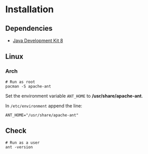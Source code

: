 # Installation

## Dependencies

- [Java Development Kit 8][java-installation]

## Linux

### Arch

```shell
# Run as root
pacman -S apache-ant
```

Set the environment variable `ANT_HOME` to **/usr/share/apache-ant**.

In `/etc/environment` append the line:

```shell
ANT_HOME="/usr/share/apache-ant"
```

## Check

```shell
# Run as a user
ant -version
```


[java-installation]: ../installation.md
